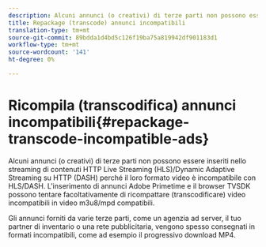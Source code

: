 ```yaml
---
description: Alcuni annunci (o creativi) di terze parti non possono essere inseriti nello streaming di contenuti HTTP Live Streaming (HLS)/Dynamic Adaptive Streaming su HTTP (DASH) perché il loro formato video è incompatibile con HLS/DASH. L'inserimento di annunci Adobe Primetime e il browser TVSDK possono tentare facoltativamente di ricompattare (transcodificare) video incompatibili in video m3u8/mpd compatibili.
title: Repackage (transcode) annunci incompatibili
translation-type: tm+mt
source-git-commit: 89bdda1d4bd5c126f19ba75a819942df901183d1
workflow-type: tm+mt
source-wordcount: '141'
ht-degree: 0%

---
```



# Ricompila (transcodifica) annunci incompatibili{#repackage-transcode-incompatible-ads}

Alcuni annunci (o creativi) di terze parti non possono essere inseriti nello streaming di contenuti HTTP Live Streaming (HLS)/Dynamic Adaptive Streaming su HTTP (DASH) perché il loro formato video è incompatibile con HLS/DASH. L&#39;inserimento di annunci Adobe Primetime e il browser TVSDK possono tentare facoltativamente di ricompattare (transcodificare) video incompatibili in video m3u8/mpd compatibili.

Gli annunci forniti da varie terze parti, come un agenzia ad server, il tuo partner di inventario o una rete pubblicitaria, vengono spesso consegnati in formati incompatibili, come ad esempio il progressivo download MP4.
